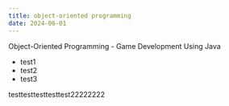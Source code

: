 ```yaml
---
title: object-oriented programming
date: 2024-06-01
---
```


Object-Oriented Programming - Game Development Using Java

<!--more-->

- test1
- test2
- test3

testtesttesttesttest22222222

